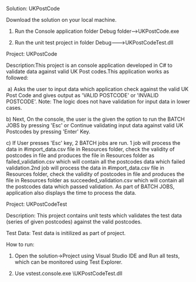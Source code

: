 Solution: UKPostCode

Download the solution on your local machine.

1) Run the Console application folder Debug folder-->UKPostCode.exe

2) Run the unit test project in folder Debug--->UKPostCodeTest.dll

Project: UKPostCode

Description:This project is an console application developed in C# to validate data against valid UK Post codes.This application works as followed:

 a) Asks the user to input data which application check against the valid UK Post Code and gives output as 'VALID POSTCODE' or 'INVALID POSTCODE'. Note: The logic does not have validation for input data in lower cases.   
 
 b) Next, On the console, the user is the given the option to run the BATCH JOBS by pressing 'Esc' or Continue validating input data against valid UK Postcodes by pressing 'Enter' Key.   
 
 c) If User presses 'Esc' key, 2 BATCH jobs are run. 1 job will process the data in #import_data.csv file in Resources folder, check the validity of postcodes in file and produces the file in Resources folder as failed_validation.csv which will contain all the postcodes data which failed validation.2nd job will process the data in #import_data.csv file in Resources folder, check the validity of postcodes in file and produces the file in Resources folder as succeeded_validation.csv which will contain all the postcodes data which passed validation. As part of BATCH JOBS, application also displays the time to process the data.
 
Project: UKPostCodeTest

Description: This project contains unit tests which validates the test data (series of given postcodes) against the valid postcodes.

Test Data: Test data is initilized as part of project.

How to run:

1) Open the solution->Project using Visual Studio IDE and Run all tests, which can be monitored using Test Explorer.

2) Use vstest.console.exe <Project Path>\UKPostCodeTest.dll

